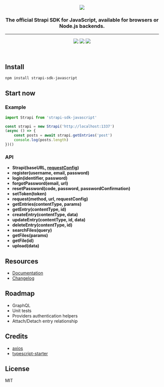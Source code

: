 
<p align="center"><img src="https://cldup.com/7umchwdUBh.png" /></p>

<h3 align="center">The official Strapi SDK for JavaScript, available for browsers or Node.js backends.</h3>

***

<p align="center">
    <a href="https://travis-ci.org/strapi/strapi-sdk-javascript"><img src="https://img.shields.io/travis/strapi/strapi-sdk-javascript.svg?style=for-the-badge" /></a>
    <a href="https://github.com/strapi/strapi-sdk-javascript/releases"><img src="hhttps://img.shields.io/github/release/strapi/strapi-sdk-javascript.svg?style=for-the-badge" /></a>
    <a href="https://codecov.io/gh/strapi/strapi-sdk-javascript"><img src="https://img.shields.io/codecov/c/github/strapi/strapi-sdk-javascript.svg?style=for-the-badge" /></a>
</p>

<br>

## Install

```sh
npm install strapi-sdk-javascript
```

## Start now

### Example

```js
import Strapi from 'strapi-sdk-javascript'

const strapi = new Strapi('http://localhost:1337')
(async () => {
    const posts = await strapi.getEntries('post')
    console.log(posts.length)
})()
```

### API

- **Strapi(baseURL, [requestConfig](https://github.com/axios/axios#request-config))**
- **register(username, email, password)**
- **login(identifier, password)**
- **forgotPassword(email, url)**
- **resetPassword(code, password, passwordConfirmation)**
- **setToken(token)**
- **request(method, url, requestConfig)**
- **getEntries(contentType, params)**
- **getEntry(contentType, id)**
- **createEntry(contentType, data)**
- **updateEntry(contentType, id, data)**
- **deleteEntry(contentType, id)**
- **searchFiles(query)**
- **getFiles(params)**
- **getFile(id)**
- **upload(data)**

## Resources

- [Documentation](https://strapi.github.io/strapi-sdk-javascript)
- [Changelog](https://github.com/strapi/strapi-sdk-javascript/blob/master/CHANGELOG.md)

## Roadmap

- GraphQL
- Unit tests
- Providers authentication helpers
- Attach/Detach entry relationship

## Credits

- [axios](https://github.com/axios/axios)
- [typescript-starter](https://github.com/bitjson/typescript-starter)

## License

MIT
